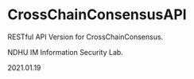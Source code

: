 # CrossChainConsensusAPI
RESTful API Version for CrossChainConsensus.

NDHU IM Information Security Lab.

2021.01.19
